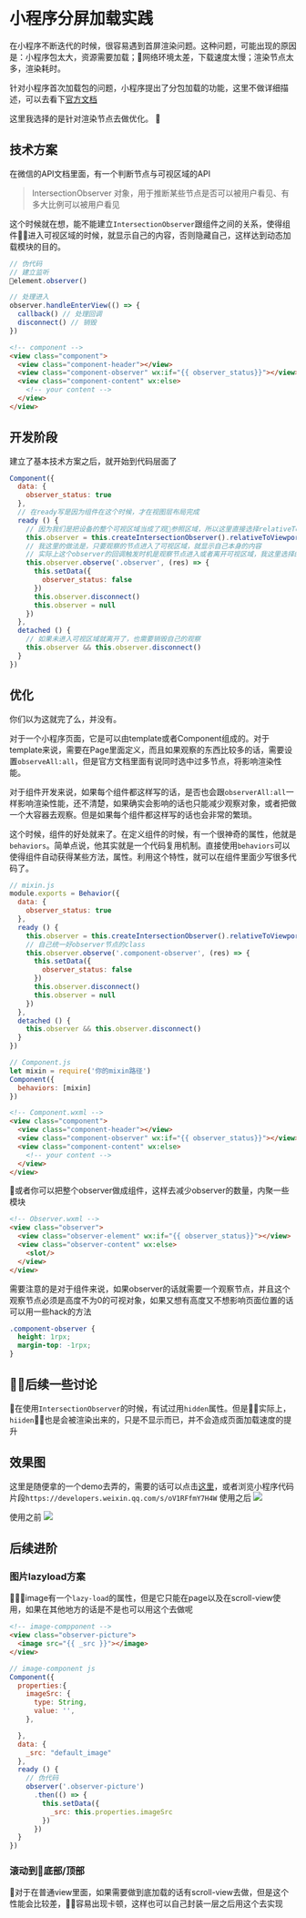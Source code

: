 # 小程序分屏加载实践

在小程序不断迭代的时候，很容易遇到首屏渲染问题。这种问题，可能出现的原因是：小程序包太大，资源需要加载；网络环境太差，下载速度太慢；渲染节点太多，渲染耗时。  

针对小程序首次加载包的问题，小程序提出了分包加载的功能，这里不做详细描述，可以去看下[官方文档](https://developers.weixin.qq.com/miniprogram/dev/framework/subpackages.html)  

这里我选择的是针对渲染节点去做优化。

## 技术方案

在微信的API文档里面，有一个判断节点与可视区域的API

> IntersectionObserver 对象，用于推断某些节点是否可以被用户看见、有多大比例可以被用户看见  

这个时候就在想，能不能建立`IntersectionObserver`跟组件之间的关系，使得组件进入可视区域的时候，就显示自己的内容，否则隐藏自己，这样达到动态加载模块的目的。  
  
``` js
// 伪代码
// 建立监听
element.observer()

// 处理进入
observer.handleEnterView(() => {
  callback() // 处理回调
  disconnect() // 销毁
})


```

``` html
<!-- component -->
<view class="component">
  <view class="component-header"></view>
  <view class="component-observer" wx:if="{{ observer_status}}"></view>
  <view class="component-content" wx:else>
    <!-- your content -->
  </view>
</view>
```
  
## 开发阶段

建立了基本技术方案之后，就开始到代码层面了

```js
Component({
  data: {
    observer_status: true
  },
  // 在ready写是因为组件在这个时候，才在视图层布局完成
  ready () {
    // 因为我们是把设备的整个可视区域当成了观参照区域，所以这里直接选择relativeToViewport，如果需要其他的观察区域可以调用relativeTo选择参照区域
    this.observer = this.createIntersectionObserver().relativeToViewport()
    // 我这里的做法是，只要观察的节点进入了可视区域，就显示自己本身的内容
    // 实际上这个observer的回调触发时机是观察节点进入或者离开可视区域，我这里选择的是，只要执行了就显示这个区域，并且关闭这个观察
    this.observer.observe('.observer', (res) => {
      this.setData({
        observer_status: false
      })
      this.observer.disconnect()
      this.observer = null
    })
  },
  detached () {
    // 如果未进入可视区域就离开了，也需要销毁自己的观察
    this.observer && this.observer.disconnect()
  }
})
```

## 优化

你们以为这就完了么，并没有。

对于一个小程序页面，它是可以由template或者Component组成的。对于template来说，需要在Page里面定义，而且如果观察的东西比较多的话，需要设置`observeAll:all`，但是官方文档里面有说同时选中过多节点，将影响渲染性能。 

对于组件开发来说，如果每个组件都这样写的话，是否也会跟`observerAll:all`一样影响渲染性能，还不清楚，如果确实会影响的话也只能减少观察对象，或者把做一个大容器去观察。但是如果每个组件都这样写的话也会非常的繁琐。

这个时候，组件的好处就来了。在定义组件的时候，有一个很神奇的属性，他就是`behaviors`。简单点说，他其实就是一个代码复用机制。直接使用`behaviors`可以使得组件自动获得某些方法，属性。利用这个特性，就可以在组件里面少写很多代码了。

``` js
// mixin.js
module.exports = Behavior({
  data: {
    observer_status: true
  },
  ready () {
    this.observer = this.createIntersectionObserver().relativeToViewport()
    // 自己统一好observer节点的class
    this.observer.observe('.component-observer', (res) => {
      this.setData({
        observer_status: false
      })
      this.observer.disconnect()
      this.observer = null
    })
  },
  detached () {
    this.observer && this.observer.disconnect()
  }
})
```

```js
// Component.js
let mixin = require('你的mixin路径')
Component({
  behaviors: [mixin]
})
```

``` html
<!-- Component.wxml -->
<view class="component">
  <view class="component-header"></view>
  <view class="component-observer" wx:if="{{ observer_status}}"></view>
  <view class="component-content" wx:else>
    <!-- your content -->
  </view>
</view>
```

或者你可以把整个observer做成组件，这样去减少observer的数量，内聚一些模块

``` html
<!-- Observer.wxml -->
<view class="observer">
  <view class="observer-element" wx:if="{{ observer_status}}"></view>
  <view class="observer-content" wx:else>
    <slot/>
  </view>
</view>
```

需要注意的是对于组件来说，如果observer的话就需要一个观察节点，并且这个观察节点必须是高度不为0的可视对象，如果又想有高度又不想影响页面位置的话可以用一些hack的方法

``` css
.component-observer {
  height: 1rpx;
  margin-top: -1rpx;
}

```

## 后续一些讨论

在使用`IntersectionObserver`的时候，有试过用`hidden`属性。但是实际上，`hiiden`也是会被渲染出来的，只是不显示而已，并不会造成页面加载速度的提升

## 效果图

这里是随便拿的一个demo去弄的，需要的话可以点击[这里](https://github.com/semi-xi/wxapp-element-observer)，或者浏览小程序代码片段`https://developers.weixin.qq.com/s/oV1RFfmY7H4W`
使用之后
![](http://yjmf.bs2dl.yy.com/MzRiNTQ5ZTQtNTI2Mi00YTE0LTk3MzEtNWRmYzY2MTY2YTJl.gif)

使用之前
![](http://yjmf.bs2dl.yy.com/Zjc5MDQ3NzEtNDEyYS00YTk1LWI5MjItMzlkMmQxMjAzZmFk.gif)

## 后续进阶

### 图片lazyload方案

image有一个`lazy-load`的属性，但是它只能在page以及在scroll-view使用，如果在其他地方的话是不是也可以用这个去做呢

```html
<!-- image-compponent -->
<view class="observer-picture">
  <image src="{{ _src }}"></image>
</view>
```

```js
// image-component js
Component({
  properties:{
    imageSrc: {
      type: String,
      value: '',
    },

  },
  data: {
    _src: "default_image"
  },
  ready () {
    // 伪代码
    observer('.observer-picture')
      .then(() => {
        this.setData({
          _src: this.properties.imageSrc
        })
      })
  }
})
```

### 滚动到底部/顶部

对于在普通view里面，如果需要做到底加载的话有scroll-view去做，但是这个性能会比较差，容易出现卡顿，这样也可以自己封装一层之后用这个去实现


